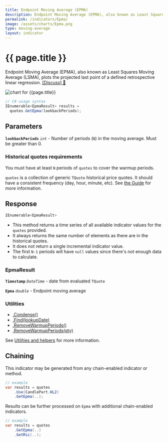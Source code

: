 ```yaml
---
title: Endpoint Moving Average (EPMA)
description: Endpoint Moving Average (EPMA), also known as Least Squares Moving Average (LSMA), plots the projected last point of a defined retrospective linear regression.
permalink: /indicators/Epma/
image: /assets/charts/Epma.png
type: moving-average
layout: indicator
---
```


# {{ page.title }}

Endpoint Moving Average (EPMA), also known as Least Squares Moving Average (LSMA), plots the projected last point of a defined retrospective linear regression.
[[Discuss] &#128172;]({{site.github.repository_url}}/discussions/371 "Community discussion about this indicator")

![chart for {{page.title}}]({{site.baseurl}}{{page.image}})

```csharp
// C# usage syntax
IEnumerable<EpmaResult> results =
  quotes.GetEpma(lookbackPeriods);
```

## Parameters

**`lookbackPeriods`** _`int`_ - Number of periods (`N`) in the moving average.  Must be greater than 0.

### Historical quotes requirements

You must have at least `N` periods of `quotes` to cover the warmup periods.

`quotes` is a collection of generic `TQuote` historical price quotes.  It should have a consistent frequency (day, hour, minute, etc).  See [the Guide]({{site.baseurl}}/guide/#historical-quotes) for more information.

## Response

```csharp
IEnumerable<EpmaResult>
```

- This method returns a time series of all available indicator values for the `quotes` provided.
- It always returns the same number of elements as there are in the historical quotes.
- It does not return a single incremental indicator value.
- The first `N-1` periods will have `null` values since there's not enough data to calculate.

### EpmaResult

**`Timestamp`** _`DateTime`_ - date from evaluated `TQuote`

**`Epma`** _`double`_ - Endpoint moving average

### Utilities

- [.Condense()]({{site.baseurl}}/utilities#condense)
- [.Find(lookupDate)]({{site.baseurl}}/utilities#find-indicator-result-by-date)
- [.RemoveWarmupPeriods()]({{site.baseurl}}/utilities#remove-warmup-periods)
- [.RemoveWarmupPeriods(qty)]({{site.baseurl}}/utilities#remove-warmup-periods)

See [Utilities and helpers]({{site.baseurl}}/utilities#utilities-for-indicator-results) for more information.

## Chaining

This indicator may be generated from any chain-enabled indicator or method.

```csharp
// example
var results = quotes
    .Use(CandlePart.HL2)
    .GetEpma(..);
```

Results can be further processed on `Epma` with additional chain-enabled indicators.

```csharp
// example
var results = quotes
    .GetEpma(..)
    .GetRsi(..);
```
